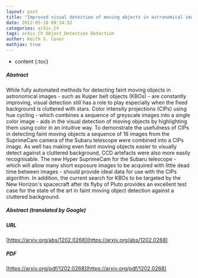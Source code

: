 ```yaml
---
layout: post
title: "Improved visual detection of moving objects in astronomical images using color intensity projections with hue cycling"
date: 2012-05-10 09:34:52
categories: arXiv_CV
tags: arXiv_CV Object_Detection Detection
author: Keith S. Cover
mathjax: true
---
```


* content
{:toc}

##### Abstract
While fully automated methods for detecting faint moving objects in astronomical images - such as Kuiper belt objects (KBOs) - are constantly improving, visual detection still has a role to play especially when the fixed background is cluttered with stars. Color intensity projections (CIPs) using hue cycling - which combines a sequence of greyscale images into a single color image - aids in the visual detection of moving objects by highlighting them using color in an intuitive way. To demonstrate the usefulness of CIPs in detecting faint moving objects a sequence of 16 images from the SuprimeCam camera of the Subaru telescope were combined into a CIPs image. As well has making even faint moving objects easier to visually detect against a cluttered background, CCD artefacts were also more easily recognisable. The new Hyper SuprimeCam for the Subaru telescope - which will allow many short exposure images to be acquired with little dead time between images - should provide ideal data for use with the CIPs algorithm. In addition, the current search for KBOs to be targeted by the New Horizon's spacecraft after its flyby of Pluto provides an excellent test case for the state of the art in faint moving object detection against a cluttered background.

##### Abstract (translated by Google)


##### URL
[https://arxiv.org/abs/1202.0268](https://arxiv.org/abs/1202.0268)

##### PDF
[https://arxiv.org/pdf/1202.0268](https://arxiv.org/pdf/1202.0268)

